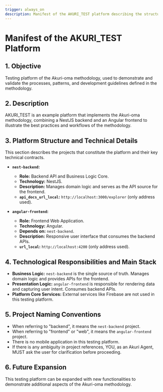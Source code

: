 ```yaml
---
trigger: always_on
description: Manifest of the AKURI_TEST platform describing the structure, objectives, and technological responsibilities of the nest-backend and angular-frontend projects for a testing platform of the Akuri-oma methodology.
---
```


# Manifest of the AKURI_TEST Platform

## 1. Objective
Testing platform of the Akuri-oma methodology, used to demonstrate and validate the processes, patterns, and development guidelines defined in the methodology.

## 2. Description
AKURI_TEST is an example platform that implements the Akuri-oma methodology, combining a NestJS backend and an Angular frontend to illustrate the best practices and workflows of the methodology.

## 3. Platform Structure and Technical Details

This section describes the projects that constitute the platform and their key technical contracts.

-   **`nest-backend`:**
    -   **Role:** Backend API and Business Logic Core.
    -   **Technology:** NestJS.
    -   **Description:** Manages domain logic and serves as the API source for the frontend.
    -   **`api_docs_url_local`:** `http://localhost:3000/explorer` (only address used).

-   **`angular-frontend`:**
    -   **Role:** Frontend Web Application.
    -   **Technology:** Angular.
    -   **Depends on:** `nest-backend`.
    -   **Description:** Responsive user interface that consumes the backend APIs.
    -   **`url_local`:** `http://localhost:4200` (only address used).

## 4. Technological Responsibilities and Main Stack

-   **Business Logic:** `nest-backend` is the single source of truth. Manages domain logic and provides APIs for the frontend.
-   **Presentation Logic:** `angular-frontend` is responsible for rendering data and capturing user intent. Consumes backend APIs.
-   **Platform Core Services:** External services like Firebase are not used in this testing platform.

## 5. Project Naming Conventions

-   When referring to "backend", it means the `nest-backend` project.
-   When referring to "frontend" or "web", it means the `angular-frontend` project.
-   There is no mobile application in this testing platform.
-   If there is any ambiguity in project references, YOU, as an Akuri Agent, MUST ask the user for clarification before proceeding.

## 6. Future Expansion
This testing platform can be expanded with new functionalities to demonstrate additional aspects of the Akuri-oma methodology.